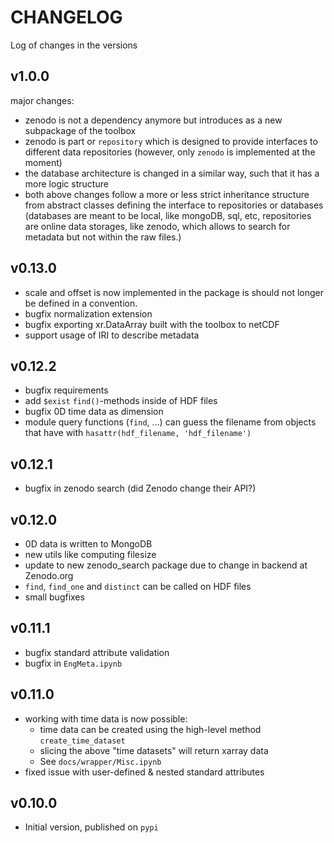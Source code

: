 # CHANGELOG

Log of changes in the versions

## v1.0.0
major changes:
- zenodo is not a dependency anymore but introduces as a new subpackage of the toolbox
- zenodo is part or `repository` which is designed to provide interfaces to different data repositories (however, only `zenodo` is implemented at the moment)
- the database architecture is changed in a similar way, such that it has a more logic structure
- both above changes follow a more or less strict inheritance structure from abstract classes defining the interface to repositories or databases (databases are meant to be local, like mongoDB, sql, etc, repositories are online data storages, like zenodo, which allows to search for metadata but not within the raw files.)

## v0.13.0
- scale and offset is now implemented in the package is should not longer be defined in a convention.
- bugfix normalization extension
- bugfix exporting xr.DataArray built with the toolbox to netCDF
- support usage of IRI to describe metadata

## v0.12.2

- bugfix requirements
- add `$exist` `find()`-methods inside of HDF files
- bugfix 0D time data as dimension
- module query functions (`find`, ...) can guess the filename from objects that have with `hasattr(hdf_filename, 'hdf_filename')`

## v0.12.1

- bugfix in zenodo search (did Zenodo change their API?)

## v0.12.0

- 0D data is written to MongoDB
- new utils like computing filesize
- update to new zenodo_search package due to change in backend at Zenodo.org
- `find`, `find_one` and `distinct` can be called on HDF files
- small bugfixes

## v0.11.1

- bugfix standard attribute validation
- bugfix in `EngMeta.ipynb`

## v0.11.0

- working with time data is now possible:
    - time data can be created using the high-level method `create_time_dataset`
    - slicing the above "time datasets" will return xarray data
    - See `docs/wrapper/Misc.ipynb`
- fixed issue with user-defined & nested standard attributes

## v0.10.0

- Initial version, published on `pypi`